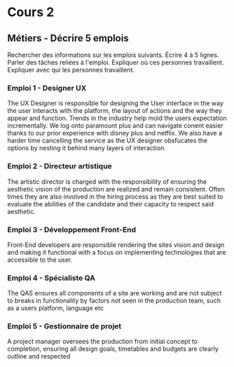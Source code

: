 # Cours 2
## Métiers - Décrire 5 emplois 
Rechercher des informations sur les emplois suivants. Écrire 4 à 5 lignes. Parler des tâches reliées à l'emploi. Expliquer où ces personnes travaillent. Expliquer avec qui les personnes travaillent. 

### Emploi 1 - Designer UX
The UX Designer is responsible for designing the User interface in the way the user interacts with the platform, the layout of actions and the way they appear and function.
Trends in the industry help mold the users expectation incrementally.  We log onto paramount plus and can navigate conent easier thanks to our prior experience with disney plus and netflix.  We also have a harder time cancelling the service as the UX designer obsfucates the options by nesting it behind many layers of interaction.

### Emploi 2 - Directeur artistique
The artistic director is charged with the responsibility of ensuring the aesthetic vision of the production are realized and remain consistent.  Often times they are also involved in the hiring process as they are best suited to evaluate the abilities of the candidate and their capacity to respect said aesthetic.  

### Emploi 3 - Développement Front-End
Front-End developers are responsible rendering the sites vision and design and making it functional with a focus on implementing technologies that are accessible to the user. 


### Emploi 4 - Spécialiste QA
The QAS ensures all components of a site are working and are not subject to breaks in functionality by factors not seen in the production team, such as a users platform, language etc

### Emploi 5 - Gestionnaire de projet
A project manager oversees the production from initial concept to completion, ensuring all design goals, timetables and budgets are clearly outline and respected
